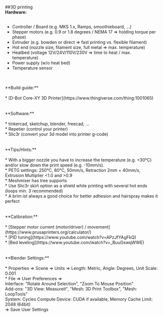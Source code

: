 ##3D printing
<br />
**Hardware:**<br />
<br />
* Controller / Board (e.g. MKS 1.x, Ramps, smoothieboard, ...)<br />
* Stepper motors (e.g. 0.9 or 1.8 degrees / NEMA 17 => holding torque per phase)<br />
* Extruder (e.g. bowden or direct => fast printing vs. flexible filament)<br />
* Hot end (nozzle size, filament size, full metal => max. temperature)<br />
* Heatbed (voltage 12V/24V/110V/230V => time to heat / max. temperature)<br />
* Power supply (w/o heat bed)<br />
* Temperature sensor<br />
<br />
<br />
**Build guide:**<br />
<br />
* [D-Bot Core-XY 3D Printer](https://www.thingiverse.com/thing:1001065)<br />
<br />
<br />
**Software:**<br />
<br />
* tinkercad, sketchup, blender, freecad, ...<br />
* Repetier (control your printer)<br />
* Slic3r (convert your 3d model into printer g-code)<br />
<br />
<br />
**Tips/Hints:**<br />
<br />
* With a bigger nozzle you have to increase the temperature (e.g. +30°C) and/or slow down the print speed (e.g. -10mm/s).<br />
* PETG settings: 250°C, 80°C, 50mm/s, Retraction 2mm + 40mm/s, Extrusion Multiplier <1.0 and >0.9<br />
* Meshmixer has tree supports<br />
* Use Slic3r skirt option as a shield while printing with several hot ends (loops min. 3 recommended)<br />
* A brim ist always a good choice for better adhesion and hairspray makes it perfect<br />
<br />
<br />
**Calibration:**<br />
<br />
* [Stepper motor current (motor/driver) / movement](https://www.prusaprinters.org/calculator/)<br />
* [PID tuning](https://www.youtube.com/watch?v=APzJfYAgFkQ)<br />
* [Bed leveling](https://www.youtube.com/watch?v=_BuuGswqWWE)<br />
<br />
<br />
**Blender Settings:**<br />
<br />
* Properties => Scene => Units => Length: Metric, Angle: Degrees, Unit Scale: 0.001<br />
* File => User Preferences => <br />
  Interface: "Rotate Around Selection", "Zoom To Mouse Position"<br />
  Add-ons: "3D View: Measureit", "Mesh: 3D Print Toolbox", "Mesh: LoopTools"<br />
  System: Cycles Compute Device: CUDA if available, Memory Cache Limit: 2048 (64bit)<br />
  => Save User Settings<br />
 <br />
